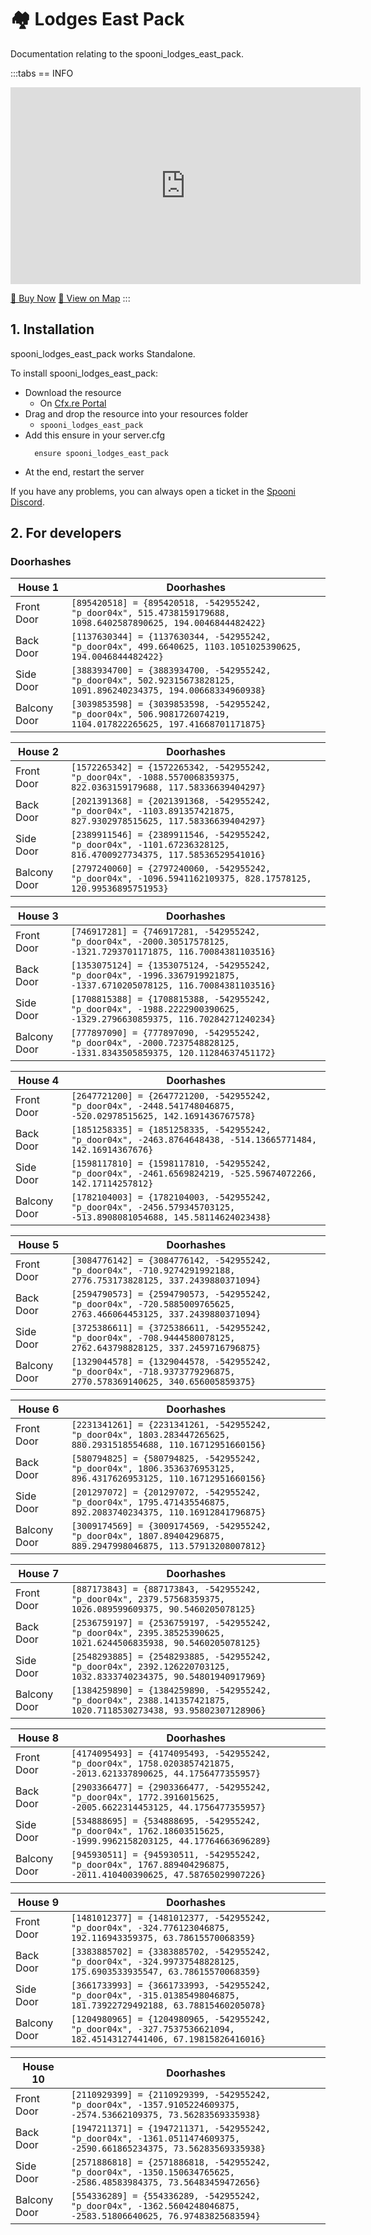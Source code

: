 # 🏘️ Lodges East Pack
Documentation relating to the spooni_lodges_east_pack.

:::tabs
== INFO
<iframe width="560" height="315" src="https://www.youtube.com/embed/v7vUmhNqn6s?si=eKpQwoaood-rAMWm" frameborder="0" allow="accelerometer; autoplay; clipboard-write; encrypted-media; gyroscope; picture-in-picture; web-share" referrerpolicy="strict-origin-when-cross-origin" allowfullscreen></iframe>

<a href="https://spooni-mapping.tebex.io/package/6606413" class="button-buy">🛒 Buy Now</a>
<a href="https://spooni.de/rdr2/?m=house139" class="button-map">📍 View on Map</a>
:::

## 1. Installation
spooni_lodges_east_pack works Standalone.  

To install spooni_lodges_east_pack:
- Download the resource
  - On [Cfx.re Portal](https://portal.cfx.re/)
- Drag and drop the resource into your resources folder
  - `spooni_lodges_east_pack`
- Add this ensure in your server.cfg
  ```
    ensure spooni_lodges_east_pack
  ```
- At the end, restart the server

If you have any problems, you can always open a ticket in the [Spooni Discord](https://discord.gg/spooni).

## 2. For developers
### Doorhashes
| House 1                   | Doorhashes
|---------------------------|----------------------------------------------------------------------------------|
| Front Door                | `[895420518] = {895420518, -542955242, "p_door04x", 515.4738159179688, 1098.6402587890625, 194.0046844482422}`
| Back Door                 | `[1137630344] = {1137630344, -542955242, "p_door04x", 499.6640625, 1103.1051025390625, 194.0046844482422}`
| Side Door                 | `[3883934700] = {3883934700, -542955242, "p_door04x", 502.92315673828125, 1091.896240234375, 194.00668334960938}`
| Balcony Door              | `[3039853598] = {3039853598, -542955242, "p_door04x", 506.9081726074219, 1104.017822265625, 197.41668701171875}`

| House 2                   | Doorhashes
|---------------------------|----------------------------------------------------------------------------------|
| Front Door                | `[1572265342] = {1572265342, -542955242, "p_door04x", -1088.5570068359375, 822.0363159179688, 117.58336639404297}`
| Back Door                 | `[2021391368] = {2021391368, -542955242, "p_door04x", -1103.891357421875, 827.9302978515625, 117.58336639404297}`
| Side Door                 | `[2389911546] = {2389911546, -542955242, "p_door04x", -1101.67236328125, 816.4700927734375, 117.58536529541016}`
| Balcony Door              | `[2797240060] = {2797240060, -542955242, "p_door04x", -1096.5941162109375, 828.17578125, 120.99536895751953}`

| House 3                   | Doorhashes
|---------------------------|----------------------------------------------------------------------------------|
| Front Door                | `[746917281] = {746917281, -542955242, "p_door04x", -2000.30517578125, -1321.7293701171875, 116.70084381103516}`
| Back Door                 | `[1353075124] = {1353075124, -542955242, "p_door04x", -1996.3367919921875, -1337.6710205078125, 116.70084381103516}`
| Side Door                 | `[1708815388] = {1708815388, -542955242, "p_door04x", -1988.2222900390625, -1329.2796630859375, 116.70284271240234}`
| Balcony Door              | `[777897090] = {777897090, -542955242, "p_door04x", -2000.7237548828125, -1331.8343505859375, 120.11284637451172}`

| House 4                   | Doorhashes
|---------------------------|----------------------------------------------------------------------------------|
| Front Door                | `[2647721200] = {2647721200, -542955242, "p_door04x", -2448.541748046875, -520.02978515625, 142.1691436767578}`
| Back Door                 | `[1851258335] = {1851258335, -542955242, "p_door04x", -2463.8764648438, -514.13665771484, 142.16914367676}`
| Side Door                 | `[1598117810] = {1598117810, -542955242, "p_door04x", -2461.6569824219, -525.59674072266, 142.17114257812}`
| Balcony Door              | `[1782104003] = {1782104003, -542955242, "p_door04x", -2456.579345703125, -513.8908081054688, 145.58114624023438}`

| House 5                   | Doorhashes
|---------------------------|----------------------------------------------------------------------------------|
| Front Door                | `[3084776142] = {3084776142, -542955242, "p_door04x", -710.9274291992188, 2776.753173828125, 337.2439880371094}`
| Back Door                 | `[2594790573] = {2594790573, -542955242, "p_door04x", -720.5885009765625, 2763.466064453125, 337.2439880371094}`
| Side Door                 | `[3725386611] = {3725386611, -542955242, "p_door04x", -708.9444580078125, 2762.643798828125, 337.2459716796875}`
| Balcony Door              | `[1329044578] = {1329044578, -542955242, "p_door04x", -718.9373779296875, 2770.578369140625, 340.656005859375}`

| House 6                   | Doorhashes
|---------------------------|----------------------------------------------------------------------------------|
| Front Door                | `[2231341261] = {2231341261, -542955242, "p_door04x", 1803.283447265625, 880.2931518554688, 110.16712951660156}`
| Back Door                 | `[580794825] = {580794825, -542955242, "p_door04x", 1806.3536376953125, 896.4317626953125, 110.16712951660156}`
| Side Door                 | `[201297072] = {201297072, -542955242, "p_door04x", 1795.471435546875, 892.2083740234375, 110.16912841796875}`
| Balcony Door              | `[3009174569] = {3009174569, -542955242, "p_door04x", 1807.89404296875, 889.2947998046875, 113.57913208007812}`

| House 7                   | Doorhashes
|---------------------------|----------------------------------------------------------------------------------|
| Front Door                | `[887173843] = {887173843, -542955242, "p_door04x", 2379.57568359375, 1026.089599609375, 90.5460205078125}`
| Back Door                 | `[2536759197] = {2536759197, -542955242, "p_door04x", 2395.38525390625, 1021.6244506835938, 90.5460205078125}`
| Side Door                 | `[2548293885] = {2548293885, -542955242, "p_door04x", 2392.126220703125, 1032.8333740234375, 90.54801940917969}`
| Balcony Door              | `[1384259890] = {1384259890, -542955242, "p_door04x", 2388.141357421875, 1020.7118530273438, 93.95802307128906}`

| House 8                   | Doorhashes
|---------------------------|----------------------------------------------------------------------------------|
| Front Door                | `[4174095493] = {4174095493, -542955242, "p_door04x", 1758.0203857421875, -2013.621337890625, 44.1756477355957}`
| Back Door                 | `[2903366477] = {2903366477, -542955242, "p_door04x", 1772.3916015625, -2005.6622314453125, 44.1756477355957}`
| Side Door                 | `[534888695] = {534888695, -542955242, "p_door04x", 1762.18603515625, -1999.9962158203125, 44.17764663696289}`
| Balcony Door              | `[945930511] = {945930511, -542955242, "p_door04x", 1767.889404296875, -2011.410400390625, 47.58765029907226}`

| House 9                   | Doorhashes
|---------------------------|----------------------------------------------------------------------------------|
| Front Door                | `[1481012377] = {1481012377, -542955242, "p_door04x", -324.776123046875, 192.116943359375, 63.78615570068359}`
| Back Door                 | `[3383885702] = {3383885702, -542955242, "p_door04x", -324.99737548828125, 175.6903533935547, 63.78615570068359}`
| Side Door                 | `[3661733993] = {3661733993, -542955242, "p_door04x", -315.01385498046875, 181.73922729492188, 63.78815460205078}`
| Balcony Door              | `[1204980965] = {1204980965, -542955242, "p_door04x", -327.7537536621094, 182.45143127441406, 67.19815826416016}`

| House 10                  | Doorhashes
|---------------------------|----------------------------------------------------------------------------------|
| Front Door                | `[2110929399] = {2110929399, -542955242, "p_door04x", -1357.9105224609375, -2574.53662109375, 73.56283569335938}`
| Back Door                 | `[1947211371] = {1947211371, -542955242, "p_door04x", -1361.0511474609375, -2590.661865234375, 73.56283569335938}`
| Side Door                 | `[2571886818] = {2571886818, -542955242, "p_door04x", -1350.150634765625, -2586.48583984375, 73.56483459472656}`
| Balcony Door              | `[554336289] = {554336289, -542955242, "p_door04x", -1362.5604248046875, -2583.51806640625, 76.97483825683594}`